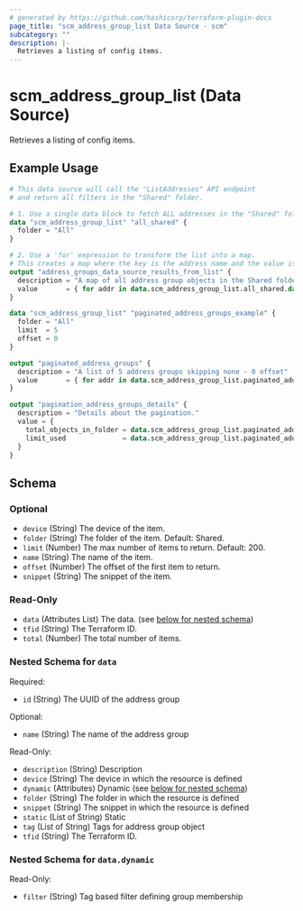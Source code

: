 ```yaml
---
# generated by https://github.com/hashicorp/terraform-plugin-docs
page_title: "scm_address_group_list Data Source - scm"
subcategory: ""
description: |-
  Retrieves a listing of config items.
---
```


# scm_address_group_list (Data Source)

Retrieves a listing of config items.

## Example Usage

```terraform
# This data source will call the "ListAddresses" API endpoint
# and return all filters in the "Shared" folder.

# 1. Use a single data block to fetch ALL addresses in the "Shared" folder.
data "scm_address_group_list" "all_shared" {
  folder = "All"
}

# 2. Use a 'for' expression to transform the list into a map.
# This creates a map where the key is the address name and the value is the address object.
output "address_groups_data_source_results_from_list" {
  description = "A map of all address group objects in the Shared folder, keyed by id."
  value       = { for addr in data.scm_address_group_list.all_shared.data : addr.id => addr }
}

data "scm_address_group_list" "paginated_address_groups_example" {
  folder = "All"
  limit  = 5
  offset = 0
}

output "paginated_address_groups" {
  description = "A list of 5 address groups skipping none - 0 offset"
  value       = { for addr in data.scm_address_group_list.paginated_address_groups_example.data : addr.id => addr }
}

output "pagination_address_groups_details" {
  description = "Details about the pagination."
  value = {
    total_objects_in_folder = data.scm_address_group_list.paginated_address_groups_example.total
    limit_used              = data.scm_address_group_list.paginated_address_groups_example.limit
  }
}
```

<!-- schema generated by tfplugindocs -->
## Schema

### Optional

- `device` (String) The device of the item.
- `folder` (String) The folder of the item. Default: Shared.
- `limit` (Number) The max number of items to return. Default: 200.
- `name` (String) The name of the item.
- `offset` (Number) The offset of the first item to return.
- `snippet` (String) The snippet of the item.

### Read-Only

- `data` (Attributes List) The data. (see [below for nested schema](#nestedatt--data))
- `tfid` (String) The Terraform ID.
- `total` (Number) The total number of items.

<a id="nestedatt--data"></a>
### Nested Schema for `data`

Required:

- `id` (String) The UUID of the address group

Optional:

- `name` (String) The name of the address group

Read-Only:

- `description` (String) Description
- `device` (String) The device in which the resource is defined
- `dynamic` (Attributes) Dynamic (see [below for nested schema](#nestedatt--data--dynamic))
- `folder` (String) The folder in which the resource is defined
- `snippet` (String) The snippet in which the resource is defined
- `static` (List of String) Static
- `tag` (List of String) Tags for address group object
- `tfid` (String) The Terraform ID.

<a id="nestedatt--data--dynamic"></a>
### Nested Schema for `data.dynamic`

Read-Only:

- `filter` (String) Tag based filter defining group membership
